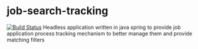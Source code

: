 # job-search-tracking
[![Build Status](https://20bc-2605-6440-4000-b001-00-3528.ngrok-free.app/buildStatus/icon?job=pipe-line-github)](https://20bc-2605-6440-4000-b001-00-3528.ngrok-free.app/job/pipe-line-github/)
Headless application written in java spring to provide job application process tracking mechanism to better manage them and provide matching filters
